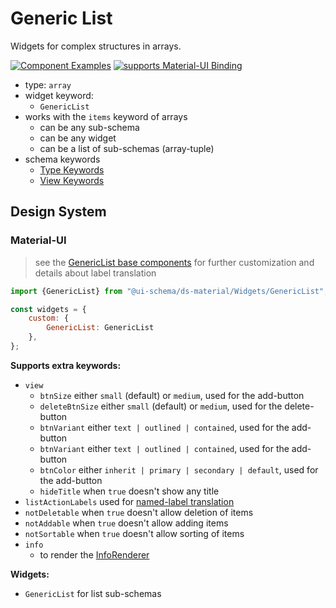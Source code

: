 # Generic List

Widgets for complex structures in arrays.

[![Component Examples](https://img.shields.io/badge/Examples-green?labelColor=1d3d39&color=1a6754&logoColor=ffffff&style=flat-square&logo=plex)](#demo-ui-generator) [![supports Material-UI Binding](https://img.shields.io/badge/Material-green?labelColor=1a237e&color=0d47a1&logoColor=ffffff&style=flat-square&logo=material-ui)](#material-ui)

- type: `array`
- widget keyword:
    - `GenericList`
- works with the `items` keyword of arrays
    - can be any sub-schema
    - can be any widget
    - can be a list of sub-schemas (array-tuple)
- schema keywords
    - [Type Keywords](/docs/schema#type-array)
    - [View Keywords](/docs/schema#view-keyword)

## Design System

### Material-UI

> see the [GenericList base components](/docs/ds-material/GenericList) for further customization and details about label translation

```js
import {GenericList} from "@ui-schema/ds-material/Widgets/GenericList";

const widgets = {
    custom: {
        GenericList: GenericList
    },
};
```

**Supports extra keywords:**

- `view`
    - `btnSize` either `small` (default) or `medium`, used for the add-button
    - `deleteBtnSize` either `small` (default) or `medium`, used for the delete-button
    - `btnVariant` either `text | outlined | contained`, used for the add-button
    - `btnVariant` either `text | outlined | contained`, used for the add-button
    - `btnColor` either `inherit | primary | secondary | default`, used for the add-button
    - `hideTitle` when `true` doesn't show any title
- `listActionLabels` used for [named-label translation](/docs/ds-material/GenericList#translation--labels)
- `notDeletable` when `true` doesn't allow deletion of items
- `notAddable` when `true` doesn't allow adding items
- `notSortable` when `true` doesn't allow sorting of items
- `info`
    - to render the [InfoRenderer](/docs/ds-material/Component/InfoRenderer)

**Widgets:**

- `GenericList` for list sub-schemas
